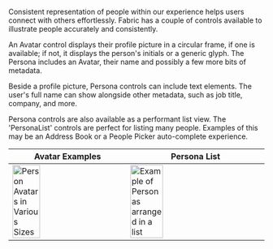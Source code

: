 Consistent representation of people within our experience helps users connect with others effortlessly. Fabric has a couple of controls available to illustrate people accurately and consistently.

An Avatar control displays their profile picture in a circular frame, if one is available; if not, it displays the person's initials or a generic glyph. The Persona includes an Avatar, their name and possibly a few more bits of metadata.

Beside a profile picture, Persona controls can include text elements. The user's full name can show alongside other metadata, such as job title, company, and more.

Persona controls are also available as a performant list view. The 'PersonaList' controls are perfect for listing many people. Examples of this may be an Address Book or a People Picker auto-complete experience.

| Avatar Examples                                                                                                                                                                  | Persona List                                                                                                                                                                                      |
| -------------------------------------------------------------------------------------------------------------------------------------------------------------------------------- | ------------------------------------------------------------------------------------------------------------------------------------------------------------------------------------------------- |
| <img src="https://static2.sharepointonline.com/files/fabric/fabric-website/images/controls/ios/persona/avatars.png" alt="Person Avatars in Various Sizes" style="width: 50%;" /> | <img src="https://static2.sharepointonline.com/files/fabric/fabric-website/images/controls/ios/persona/mspersonalistview.png" alt="Example of Personas arranged in a list" style="width: 50%;" /> |
